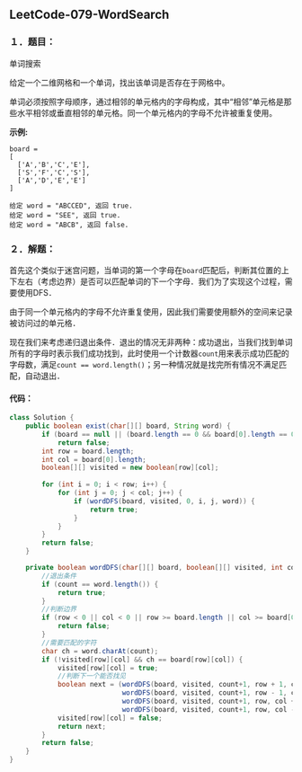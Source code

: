 ## LeetCode-079-WordSearch

### １．题目：

单词搜索

给定一个二维网格和一个单词，找出该单词是否存在于网格中。

单词必须按照字母顺序，通过相邻的单元格内的字母构成，其中“相邻”单元格是那些水平相邻或垂直相邻的单元格。同一个单元格内的字母不允许被重复使用。

**示例:**

```
board =
[
  ['A','B','C','E'],
  ['S','F','C','S'],
  ['A','D','E','E']
]

给定 word = "ABCCED", 返回 true.
给定 word = "SEE", 返回 true.
给定 word = "ABCB", 返回 false.
```

### ２．解题：

​	首先这个类似于迷宫问题，当单词的第一个字母在`board`匹配后，判断其位置的上下左右（考虑边界）是否可以匹配单词的下一个字母．我们为了实现这个过程，需要使用DFS．

​	由于同一个单元格内的字母不允许重复使用，因此我们需要使用额外的空间来记录被访问过的单元格．

​	现在我们来考虑递归退出条件．退出的情况无非两种：成功退出，当我们找到单词所有的字母时表示我们成功找到，此时使用一个计数器`count`用来表示成功匹配的字母数，满足`count == word.length()`；另一种情况就是找完所有情况不满足匹配，自动退出．

#### 	代码：

```java
class Solution {
    public boolean exist(char[][] board, String word) {
        if (board == null || (board.length == 0 && board[0].length == 0))
            return false;
        int row = board.length;
        int col = board[0].length;
        boolean[][] visited = new boolean[row][col];
		
        for (int i = 0; i < row; i++) {
            for (int j = 0; j < col; j++) {
                if (wordDFS(board, visited, 0, i, j, word)) {
                    return true;
                }
            }
        }
        return false;
    }

    private boolean wordDFS(char[][] board, boolean[][] visited, int count, int row, int col, String word) {
        //退出条件
        if (count == word.length()) {
            return true;
        }
        //判断边界
        if (row < 0 || col < 0 || row >= board.length || col >= board[0].length) {
            return false;
        }
        //需要匹配的字符
        char ch = word.charAt(count);
        if (!visited[row][col] && ch == board[row][col]) {
            visited[row][col] = true;
            //判断下一个能否找见
            boolean next = (wordDFS(board, visited, count+1, row + 1, col, word) ||
                            wordDFS(board, visited, count+1, row - 1, col, word) ||
                            wordDFS(board, visited, count+1, row, col + 1, word) ||
                            wordDFS(board, visited, count+1, row, col - 1, word));
            visited[row][col] = false;
            return next;
        }
        return false;
    }
}
```

